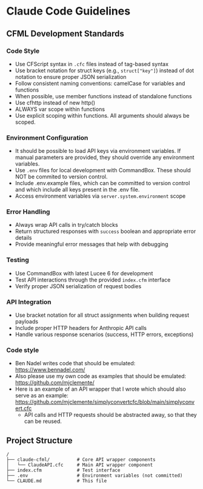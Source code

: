 # Claude Code Guidelines

## CFML Development Standards

### Code Style
- Use CFScript syntax in `.cfc` files instead of tag-based syntax
- Use bracket notation for struct keys (e.g., `struct["key"]`) instead of dot notation to ensure proper JSON serialization
- Follow consistent naming conventions: camelCase for variables and functions
- When possible, use member functions instead of standalone functions
- Use cfhttp instead of new http()
- ALWAYS var scope within functions
- Use explicit scoping within functions. All arguments should always be scoped.

### Environment Configuration
- It should be possible to load API keys via environment variables. If manual parameters are provided, they should override any environment variables.
- Use `.env` files for local development with CommandBox. These should NOT be commited to version control.
- Include .env.example files, which can be committed to version control and which include all keys present in the .env file.
- Access environment variables via `server.system.environment` scope

### Error Handling
- Always wrap API calls in try/catch blocks
- Return structured responses with `success` boolean and appropriate error details
- Provide meaningful error messages that help with debugging

### Testing
- Use CommandBox with latest Lucee 6 for development
- Test API interactions through the provided `index.cfm` interface
- Verify proper JSON serialization of request bodies

### API Integration
- Use bracket notation for all struct assignments when building request payloads
- Include proper HTTP headers for Anthropic API calls
- Handle various response scenarios (success, HTTP errors, exceptions)

### Code style
- Ben Nadel writes code that should be emulated: https://www.bennadel.com/
- Also please use my own code as examples that should be emulated: https://github.com/mjclemente/
- Here is an example of an API wrapper that I wrote which should also serve as an example: https://github.com/mjclemente/simplyconvertcfc/blob/main/simplyconvert.cfc
  - API calls and HTTP requests should be abstracted away, so that they can be reused.

## Project Structure
```
/
├── claude-cfml/          # Core API wrapper components
│   └── ClaudeAPI.cfc     # Main API wrapper component
├── index.cfm             # Test interface
├── .env                  # Environment variables (not committed)
└── CLAUDE.md             # This file
```
